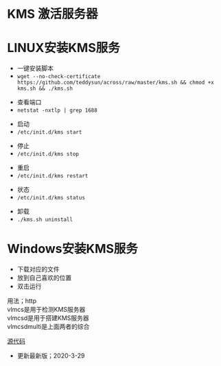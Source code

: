 # KMS 激活服务器  

# LINUX安装KMS服务

- 一键安装脚本
- `wget --no-check-certificate https://github.com/teddysun/across/raw/master/kms.sh && chmod +x kms.sh && ./kms.sh`

* 查看端口
* `netstat -nxtlp | grep 1688`

- 启动
- `/etc/init.d/kms start`

* 停止
* `/etc/init.d/kms stop`

- 重启
- `/etc/init.d/kms restart`

* 状态
* `/etc/init.d/kms status`

- 卸载
- `./kms.sh uninstall`

# Windows安装KMS服务

- 下载对应的文件
- 放到自己喜欢的位置
- 双击运行


用法；http  
vlmcs是用于检测KMS服务器  
vlmcsd是用于搭建KMS服务器  
vlmcsdmulti是上面两者的综合  

[源代码](https://forums.mydigitallife.net/threads/emulated-kms-servers-on-non-windows-platforms.50234/ "源码")

- 更新最新版；2020-3-29
